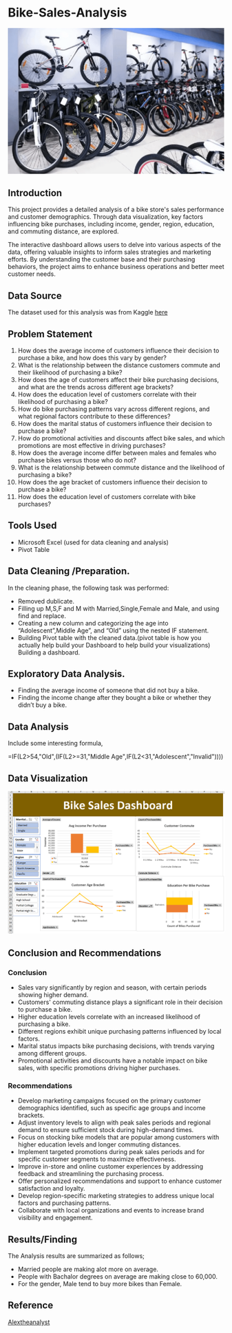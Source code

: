 # Bike-Sales-Analysis

![](Bikestorephoto.png)


## Introduction

This project provides a detailed analysis of a bike store's sales performance and customer demographics. Through data visualization, key factors influencing bike purchases, including income, gender, region, education, and commuting distance, are explored.

The interactive dashboard allows users to delve into various aspects of the data, offering valuable insights to inform sales strategies and marketing efforts. By understanding the customer base and their purchasing behaviors, the project aims to enhance business operations and better meet customer needs.

## Data Source
The dataset used for this analysis was from Kaggle [here](https://github.com/AlexTheAnalyst/Exc...)


## Problem Statement
1. How does the average income of customers influence their decision to purchase a bike, and how does this vary by gender?
2. What is the relationship between the distance customers commute and their likelihood of purchasing a bike?
3. How does the age of customers affect their bike purchasing decisions, and what are the trends across different age brackets?
4. How does the education level of customers correlate with their likelihood of purchasing a bike?
5. How do bike purchasing patterns vary across different regions, and what regional factors contribute to these differences?
6. How does the marital status of customers influence their decision to purchase a bike?
7. How do promotional activities and discounts affect bike sales, and which promotions are most effective in driving purchases?
8. How does the average income differ between males and females who purchase bikes versus those who do not?
9.  What is the relationship between commute distance and the likelihood of purchasing a bike?
10. How does the age bracket of customers influence their decision to purchase a bike?
11. How does the education level of customers correlate with bike purchases?

## Tools Used
- Microsoft Excel (used for data cleaning and analysis)
- Pivot Table

## Data Cleaning /Preparation.
In the cleaning phase, the following task was performed:

- Removed dublicate.
- Filling up M,S,F and M with Married,Single,Female and Male, and using find and replace.
- Creating a new column and categorizing the age into “Adolescent”,Middle Age”, and “Old” using the nested IF statement.
- Building Pivot table with the cleaned data.(pivot table is how you actually help build your Dashboard to help build your visualizations)
Building a dashboard.

## Exploratory Data Analysis.
- Finding the average income of someone that did not buy a bike.
- Finding the income change after they bought a bike or whether they didn’t buy a bike.

## Data Analysis
Include some interesting formula,

 =IF(L2>54,"Old",(IF(L2>=31,"Middle Age",IF(L2<31,"Adolescent","Invalid"))))
 
 ## Data Visualization
 ![](Screenshot2025-01-09140649.png)
 
## Conclusion and Recommendations
### Conclusion
- Sales vary significantly by region and season, with certain periods showing higher demand.
- Customers' commuting distance plays a significant role in their decision to purchase a bike.
- Higher education levels correlate with an increased likelihood of purchasing a bike.
- Different regions exhibit unique purchasing patterns influenced by local factors.
- Marital status impacts bike purchasing decisions, with trends varying among different groups.
- Promotional activities and discounts have a notable impact on bike sales, with specific promotions driving higher purchases.

### Recommendations
- Develop marketing campaigns focused on the primary customer demographics identified, such as specific age groups and income brackets.
- Adjust inventory levels to align with peak sales periods and regional demand to ensure sufficient stock during high-demand times.
- Focus on stocking bike models that are popular among customers with higher education levels and longer commuting distances.
- Implement targeted promotions during peak sales periods and for specific customer segments to maximize effectiveness.
- Improve in-store and online customer experiences by addressing feedback and streamlining the purchasing process.
- Offer personalized recommendations and support to enhance customer satisfaction and loyalty.
- Develop region-specific marketing strategies to address unique local factors and purchasing patterns.
- Collaborate with local organizations and events to increase brand visibility and engagement.



## Results/Finding
The Analysis results are summarized as follows;

- Married people are making alot more on average.
- People with Bachalor degrees on average are making close to 60,000.
- For the gender, Male tend to buy more bikes than Female.


## Reference
[Alextheanalyst](https://github.com/AlexTheAnalyst/Excel-Tutorial/blob/main/Excel%20Project%20Dataset.xlsx)






